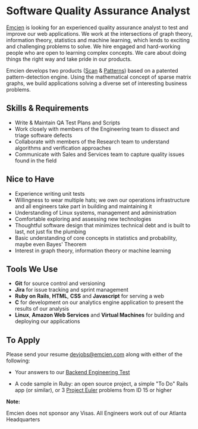 # Software Quality Assurance Analyst

[Emcien](http://emcien.com/) is looking for an experienced quality assurance analyst to test and improve our web applications. We work at the intersections of graph theory, information theory, statistics and machine learning, which lends to exciting and challenging problems to solve. We hire engaged and hard-working people who are open to learning complex concepts. We care about doing things the right way and take pride in our products.

Emcien develops two products ([Scan](http://emcien.com/scan/) &
[Patterns](http://emcien.com/patterns/)) based on a patented pattern-detection engine. Using the mathematical concept of sparse matrix graphs, we build applications solving a diverse set of interesting business problems.

## Skills & Requirements
* Write & Maintain QA Test Plans and Scripts
* Work closely with members of the Engineering team to dissect and triage software defects
* Collaborate with members of the Research team to understand algorithms and verification approaches
* Communicate with Sales and Services team to capture quality issues found in the field

## Nice to Have
* Experience writing unit tests
* Willingness to wear multiple hats; we own our operations infrastructure
  and all engineers take part in building and maintaining it
* Understanding of Linux systems, management and administration
* Comfortable exploring and assessing new technologies
* Thoughtful software design that minimizes technical debt and is built to
  last, not just fix the plumbing
* Basic understanding of core concepts in statistics and probability, maybe
  even Bayes' Theorem
* Interest in graph theory, information theory or machine learning

## Tools We Use
* **Git** for source control and versioning
* **Jira** for issue tracking and sprint management
* **Ruby on Rails**, **HTML**, **CSS** and **Javascript** for serving a web
* **C** for development on our analytics engine
  application to present the results of our analysis
* **Linux**, **Amazon Web Services** and **Virtual Machines** for building
  and deploying our applications

## To Apply
Please send your resume [devjobs@emcien.com](mailto:devjobs@emcien.com) along
with either of the following:

* Your answers to our [Backend Engineering Test](https://github.com/emcien/jobs/blob/master/tests/backend_test.md)

* A code sample in Ruby: an open source project, a simple "To Do" Rails app (or
  similar), or 3 [Project Euler](https://projecteuler.net/) problems from ID 15
  or higher

**Note:**

Emcien does not sponsor any Visas. All Engineers work out of our Atlanta Headquarters
